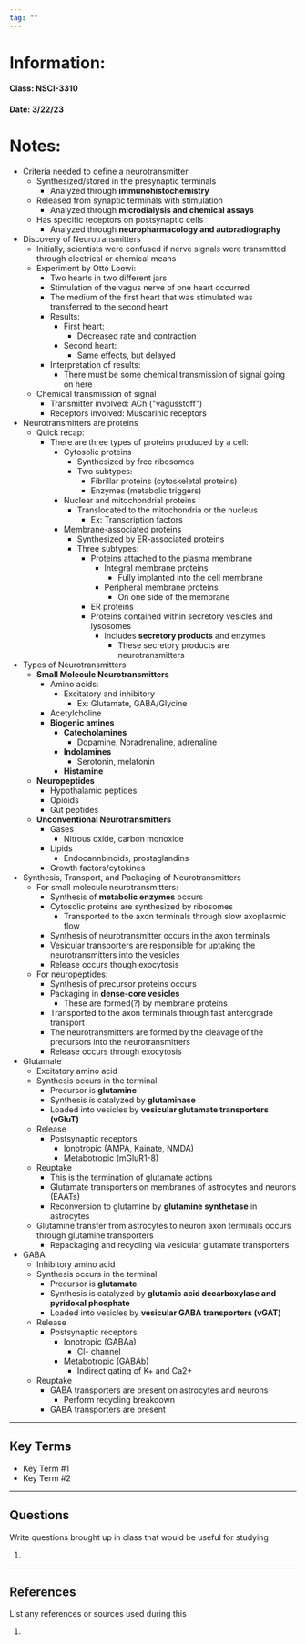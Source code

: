 ```yaml
---
tag: ""
---
```

# Information:

#### Class: NSCI-3310

#### Date: 3/22/23

# Notes:

- Criteria needed to define a neurotransmitter
    - Synthesized/stored in the presynaptic terminals
        - Analyzed through **immunohistochemistry**
    - Released from synaptic terminals with stimulation
        - Analyzed through **microdialysis and chemical assays**
    - Has specific receptors on postsynaptic cells
        - Analyzed through **neuropharmacology and autoradiography**
- Discovery of Neurotransmitters
    - Initially, scientists were confused if nerve signals were transmitted through electrical or chemical means
    - Experiment by Otto Loewi:
        - Two hearts in two different jars
        - Stimulation of the vagus nerve of one heart occurred
        - The medium of the first heart that was stimulated was transferred to the second heart
        - Results:
            - First heart:
                - Decreased rate and contraction
            - Second heart:
                - Same effects, but delayed
        - Interpretation of results:
            - There must be some chemical transmission of signal going on here
    - Chemical transmission of signal
        - Transmitter involved: ACh ("vagusstoff")
        - Receptors involved: Muscarinic receptors
- Neurotransmitters are proteins
    - Quick recap:
        - There are three types of proteins produced by a cell:
            - Cytosolic proteins
                - Synthesized by free ribosomes
                - Two subtypes:
                    - Fibrillar proteins (cytoskeletal proteins)
                    - Enzymes (metabolic triggers)
            - Nuclear and mitochondrial proteins
                - Translocated to the mitochondria or the nucleus
                    - Ex: Transcription factors
            - Membrane-associated proteins
                - Synthesized by ER-associated proteins
                - Three subtypes:
                    - Proteins attached to the plasma membrane
                        - Integral membrane proteins
                            - Fully implanted into the cell membrane
                        - Peripheral membrane proteins
                            - On one side of the membrane
                    - ER proteins
                    - Proteins contained within secretory vesicles and lysosomes
                        - Includes **secretory products** and enzymes
                            - These secretory products are neurotransmitters
- Types of Neurotransmitters
    - **Small Molecule Neurotransmitters**
        - Amino acids:
            - Excitatory and inhibitory
                - Ex: Glutamate, GABA/Glycine
        - Acetylcholine
        - **Biogenic amines**
            - **Catecholamines**
                - Dopamine, Noradrenaline, adrenaline
            - **Indolamines**
                - Serotonin, melatonin
            - **Histamine**
    - **Neuropeptides**
        - Hypothalamic peptides
        - Opioids
        - Gut peptides
    - **Unconventional Neurotransmitters**
        - Gases
            - Nitrous oxide, carbon monoxide
        - Lipids
            - Endocannbinoids, prostaglandins
        - Growth factors/cytokines
- Synthesis, Transport, and Packaging of Neurotransmitters
    - For small molecule neurotransmitters:
        - Synthesis of **metabolic enzymes** occurs
        - Cytosolic proteins are synthesized by ribosomes
            - Transported to the axon terminals through slow axoplasmic flow
        - Synthesis of neurotransmitter occurs in the axon terminals
        - Vesicular transporters are responsible for uptaking the neurotransmitters into the vesicles
        - Release occurs though exocytosis
    - For neuropeptides:
        - Synthesis of precursor proteins occurs
        - Packaging in **dense-core vesicles**
            - These are formed(?) by membrane proteins
        - Transported to the axon terminals through fast anterograde transport
        - The neurotransmitters are formed by the cleavage of the precursors into the neurotransmitters
        - Release occurs through exocytosis
- Glutamate
    - Excitatory amino acid
    - Synthesis occurs in the terminal
        - Precursor is **glutamine**
        - Synthesis is catalyzed by **glutaminase**
        - Loaded into vesicles by **vesicular glutamate transporters (vGluT)**
    - Release
        - Postsynaptic receptors
            - Ionotropic (AMPA, Kainate, NMDA)
            - Metabotropic (mGluR1-8)
    - Reuptake
        - This is the termination of glutamate actions
        - Glutamate transporters on membranes of astrocytes and neurons (EAATs)
        - Reconversion to glutamine by **glutamine synthetase** in astrocytes
    - Glutamine transfer from astrocytes to neuron axon terminals occurs through glutamine transporters
        - Repackaging and recycling via vesicular glutamate transporters
- GABA
    - Inhibitory amino acid
    - Synthesis occurs in the terminal
        - Precursor is **glutamate**
        - Synthesis is catalyzed by **glutamic acid decarboxylase and pyridoxal phosphate**
        - Loaded into vesicles by **vesicular GABA transporters (vGAT)**
    - Release
        - Postsynaptic receptors
            - Ionotropic (GABAa)
                - Cl- channel
            - Metabotropic (GABAb)
                - Indirect gating of K+ and Ca2+
    - Reuptake
        - GABA transporters are present on astrocytes and neurons
            - Perform recycling breakdown
        - GABA transporters are present
---

## Key Terms

- Key Term #1
- Key Term #2

---

## Questions

Write questions brought up in class that would be useful for studying

1.

---

## References

List any references or sources used during this

1.